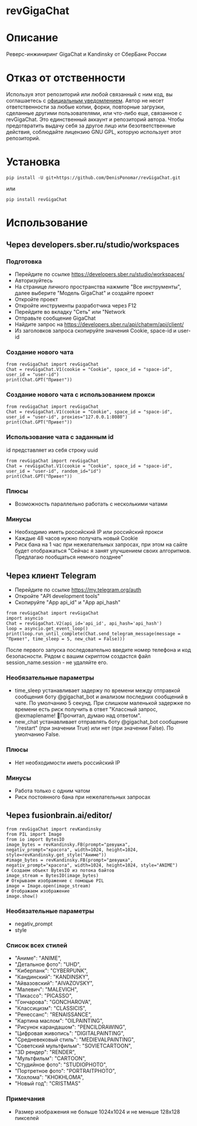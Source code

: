 # revGigaChat
# Описание
Реверс-инжиниринг GigaChat и Kandinsky от СберБанк России
# Отказ от отственности
Используя этот репозиторий или любой связанный с ним код, вы соглашаетесь с [официальным уведомлением](https://github.com/DenisPonomar/revGigaChat/blob/main/LEGAL_NOTICE.md). Автор не несет ответственности за любые копии, форки, повторные загрузки, сделанные другими пользователями, или что-либо еще, связанное с revGigaChat. Это единственный аккаунт и репозиторий автора. Чтобы предотвратить выдачу себя за другое лицо или безответственные действия, соблюдайте лицензию GNU GPL, которую использует этот репозиторий. 
# Установка
```
pip install -U git+https://github.com/DenisPonomar/revGigaChat.git
```
или
```
pip install revGigaChat
```
# Использование
## Через developers.sber.ru/studio/workspaces
### Подготовка
* Перейдите по ссылке https://developers.sber.ru/studio/workspaces/
* Авторизуйтесь
* На странице личного пространства нажмите "Все инструменты", далее выберите "Модель GigaChat" и создайте проект
* Откройте проект
* Откройте инструменты разработчика через F12
* Перейдите во вкладку "Сеть" или "Network
* Отправьте сообщение GigaChat
* Найдите запрос на https://developers.sber.ru/api/chatwm/api/client/
* Из заголовков запроса скопируйте значения Cookie, space-id и user-id
### Создание нового чата
```
from revGigaChat import revGigaChat
Chat = revGigaChat.V1(cookie = "Cookie", space_id = "space-id", user_id = "user-id")
print(Chat.GPT("Привет"))
```
### Создание нового чата с использованием прокси
```
from revGigaChat import revGigaChat
Chat = revGigaChat.V1(cookie = "Cookie", space_id = "space-id", user_id = "user-id", proxies="127.0.0.1:8080")
print(Chat.GPT("Привет"))
```
### Использование чата с заданным id
id представляет из себя строку uuid
```
from revGigaChat import revGigaChat
Chat = revGigaChat.V1(cookie = "Cookie", space_id = "space-id", user_id = "user-id", random_id="id")
print(Chat.GPT("Привет"))
```
### Плюсы
* Возможность параллельно работать с несколькими чатами
### Минусы
* Необходимо иметь российский IP или российский прокси
* Каждые 48 часов нужно получать новый Cookie
* Риск бана на 1 час при нежелательных запросах, при этом на сайте будет отображаться "Сейчас я занят улучшением своих алгоритмов. Предлагаю пообщаться немного позднее"
## Через клиент Telegram
* Перейдите по ссылке https://my.telegram.org/auth
* Откройте "API development tools"
* Скопируйте "App api_id" и "App api_hash"
```
from revGigaChat import revGigaChat
import asyncio
Chat = revGigaChat.V2(api_id='api_id', api_hash='api_hash')
loop = asyncio.get_event_loop()
print(loop.run_until_complete(Chat.send_telegram_message(message = "Привет", time_sleep = 5, new_chat = False)))
```
После первого запуска последовательно введите номер телефона и код безопасности. Рядом с вашим скриптом создастся файл session_name.session - не удаляйте его.
### Необязательные параметры
* time_sleep устанавливает задержу по времени между отправкой сообщения боту @gigachat_bot и анализом последних сообщений в чате. По умолчанию 5 секунд. При слишком маленькой задержке по времени есть риск получить в ответ "Классный запрос, @exmaplename! 💭Прочитал, думаю над ответом".
* new_chat устанавливает отправлять боту @gigachat_bot сообщение "/restart" (при значении True) или нет (при значении False). По умолчанию False.
### Плюсы
* Нет необходимости иметь российский IP
### Минусы
* Работа только с одним чатом
* Риск постоянного бана при нежелательных запросах
## Через fusionbrain.ai/editor/
```
from revGigaChat import revKandinsky
from PIL import Image
from io import BytesIO
image_bytes = revKandinsky.FB(prompt="девушка", negativ_prompt="красота", width=1024, height=1024, style=revKandinsky.get_style("Аниме"))
#image_bytes = revKandinsky.FB(prompt="девушка", negativ_prompt="красота", width=1024, height=1024, style="ANIME")
# Создаем объект BytesIO из потока байтов
image_stream = BytesIO(image_bytes)
# Открываем изображение с помощью PIL
image = Image.open(image_stream)
# Отображаем изображение
image.show()
```
### Необязательные параметры
* negativ_prompt
* style
### Список всех стилей
* "Аниме": "ANIME",
* "Детальное фото": "UHD",
* "Киберпанк": "CYBERPUNK",
* "Кандинский": "KANDINSKY",
* "Айвазовский": "AIVAZOVSKY",
* "Малевич": "MALEVICH",
* "Пикассо": "PICASSO",
* "Гончарова": "GONCHAROVA",
* "Классицизм": "CLASSICIS",
* "Ренессанс": "RENAISSANCE",
* "Картина маслом": "OILPAINTING",
* "Рисунок карандашом": "PENCILDRAWING",
* "Цифровая живопись": "DIGITALPAINTING",
* "Средневековый стиль": "MEDIEVALPAINTING",
* "Советский мультфильм": "SOVIETCARTOON",
* "3D рендер": "RENDER",
* "Мультфильм": "CARTOON",
* "Студийное фото": "STUDIOPHOTO",
* "Портретное фото": "PORTRAITPHOTO",
* "Хохлома": "KHOKHLOMA",
* "Новый год": "CRISTMAS"
### Примечания
* Размер изображения не больше 1024x1024 и не меньше 128x128 пикселей
